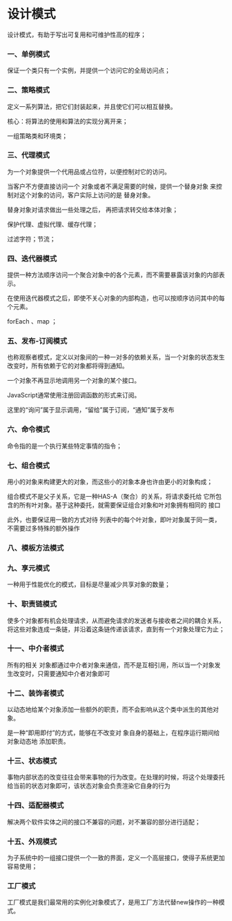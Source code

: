 # 设计模式

设计模式，有助于写出可复用和可维护性高的程序；

### 一、单例模式

保证一个类只有一个实例，并提供一个访问它的全局访问点；

### 二、策略模式

定义一系列算法，把它们封装起来，并且使它们可以相互替换。

核心：将算法的使用和算法的实现分离开来；

一组策略类和环境类；

### 三、代理模式

为一个对象提供一个代用品或占位符，以便控制对它的访问。

当客户不方便直接访问一个 对象或者不满足需要的时候，提供一个替身对象 来控制对这个对象的访问，客户实际上访问的是 替身对象。

替身对象对请求做出一些处理之后， 再把请求转交给本体对象；

保护代理、虚拟代理、缓存代理；

过滤字符；节流；

### 四、迭代器模式

提供一种方法顺序访问一个聚合对象中的各个元素，而不需要暴露该对象的内部表示。

在使用迭代器模式之后，即使不关心对象的内部构造，也可以按顺序访问其中的每个元素。

forEach 、map ；



### 五、发布-订阅模式

也称观察者模式，定义以对象间的一种一对多的依赖关系，当一个对象的状态发生改变时，所有依赖于它的对象都将得到通知。

一个对象不再显示地调用另一个对象的某个接口。

JavaScript通常使用注册回调函数的形式来订阅。

这里的“询问”属于显示调用，“留给”属于订阅，“通知”属于发布

### 六、命令模式

命令指的是一个执行某些特定事情的指令；



### 七、组合模式

用小的对象来构建更大的对象，而这些小的对象本身也许由更小的对象构成；

组合模式不是父子关系，它是一种HAS-A（聚合）的关系，将请求委托给 它所包含的所有叶对象。基于这种委托，就需要保证组合对象和叶对象拥有相同的 接口

此外，也要保证用一致的方式对待 列表中的每个叶对象，即叶对象属于同一类，不需要过多特殊的额外操作

### 八、模板方法模式



### 九、享元模式

一种用于性能优化的模式，目标是尽量减少共享对象的数量；

### 十、职责链模式

使多个对象都有机会处理请求，从而避免请求的发送者与接收者之间的耦合关系，将这些对象连成一条链，并沿着这条链传递该请求，直到有一个对象处理它为止；

### 十一、中介者模式

所有的相关 对象都通过中介者对象来通信，而不是互相引用，所以当一个对象发生改变时，只需要通知中介者对象即可

### 十二、装饰者模式

以动态地给某个对象添加一些额外的职责，而不会影响从这个类中派生的其他对象。

是一种“即用即付”的方式，能够在不改变对 象自身的基础上，在程序运行期间给对象动态地 添加职责。

### 十三、状态模式

事物内部状态的改变往往会带来事物的行为改变。在处理的时候，将这个处理委托给当前的状态对象即可，该状态对象会负责渲染它自身的行为

### 十四、适配器模式

解决两个软件实体之间的接口不兼容的问题，对不兼容的部分进行适配；

### 十五、外观模式

为子系统中的一组接口提供一个一致的界面，定义一个高层接口，使得子系统更加容易使用；



### 工厂模式

工厂模式是我们最常用的实例化对象模式了，是用工厂方法代替new操作的一种模式。





















